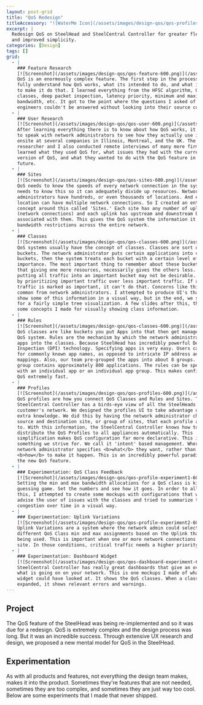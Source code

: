 ```yaml
---
layout: post-grid
title: "QoS Redesign"
titleAccessory: "![WaterMe Icon](/assets/images/design-qos/qos-profiles-600.png){: .reflect}"
excerpt: |
  Redesign QoS on SteelHead and SteelCentral Controller for greater flexibility
  and improved simplicity.
categories: [Design]
tags: []
grid:
  - |
    ### Feature Research
    [![Screenshot](/assets/images/design-qos/qos-feature-600.png)](/assets/images/design-qos/qos-feature-2k.png)
    QoS is an enormously complex feature. The first step in the process was to
    fully understand how QoS works, what its intended to do, and what is needed
    to make it do that. I learned everything from the HFSC algorithm, QoS
    classes, deep packet inspection, latency priority, minimum and maximum
    bandwidth, etc. It got to the point where the questions I asked of the
    engineers couldn't be answered without looking into their source code.
  - |
    ### User Research
    [![Screenshot](/assets/images/design-qos/qos-user-600.png)](/assets/images/design-qos/qos-user-2k.png)
    After learning everything there is to know about how QoS works, it was time
    to speak with network administrators to see how they actually use it. I went
    onsite at several companies in Illinois, Montreal, and the UK. The user
    researcher and I also conducted remote interviews of many more firms. We
    learned what they used QoS for, what issues they had with the current
    version of QoS, and what they wanted to do with the QoS feature in the
    future.
  - |
    ### Sites
    [![Screenshot](/assets/images/design-qos/qos-sites-600.png)](/assets/images/design-qos/qos-sites-2k.png)
    QoS needs to know the speeds of every network connection in the system. It
    needs to know this so it can adequately divide up resources. Network
    administrators have hundreds, or even thousands of locations. And each
    location can have multiple network connections. So I created an entire
    concept around this called 'Sites.' Each site has any number of uplinks
    (network connections) and each uplink has upstream and downstream bandwidths
    associated with them. This gives the QoS system the information it needs on
    bandwidth restrictions across the entire network.
  - |
    ### Classes
    [![Screenshot](/assets/images/design-qos/qos-classes-600.png)](/assets/images/design-qos/qos-classes-2k.png)
    QoS systems usually have the concept of classes. Classes are sort of like
    buckets. The network administrator puts certain applications into certain
    buckets, then the system treats each bucket with a certain level of
    importance. The most important thing to remember about these buckets, is
    that giving one more resources, necessarily gives the others less. Also,
    putting all traffic into an important bucket may not be desirable. QoS works
    by prioritizing important traffic over less important traffic. If all
    traffic is marked as important, it can't do that. Concerns like this were
    common from network administrators. I attempted to produce UI's that could
    show some of this information in a visual way, but in the end, we settled
    for a fairly simple tree visualization. A few slides after this, there are
    some concepts I made for visually showing class information.
  - |
    ### Rules
    [![Screenshot](/assets/images/design-qos/qos-classes-600.png)](/assets/images/design-qos/qos-classes-2k.png)
    QoS classes are like buckets you put Apps into that then get managed by the
    QoS system. Rules are the mechanism by which the network administrator puts
    apps into the classes. Because SteelHead has incredibly powerful Deep Packet
    Inspection (DPI) technology. Specifying apps is very easy. Users can search
    for commonly known app names, as opposed to intricate IP address and port
    mappings. Also, our team pre-grouped the apps into about 8 groups. Each
    group contains approximately 800 applications. The rules can be specified
    with an individual app or an individual app group. This makes configuring
    QoS extremely fast.
  - |
    ### Profiles
    [![Screenshot](/assets/images/design-qos/qos-profiles-600.png)](/assets/images/design-qos/qos-profiles-2k.png)
    QoS profiles are how you connect QoS Classes and Rules and Sites. The
    SteelCentral Controller has a birds-eye view of all the SteelHeads on a
    customer's network. We designed the profiles UI to take advantage of this
    extra knowledge. We did this by having the network administrator choose a
    source and destination site, or group of sites, that each profile applies
    to. With this information, the SteelCentral Controller knows how to
    distribute the QoS Profiles to all appliances automatically. This
    simplification makes QoS configuration far more declarative. This is
    something we strive for. We call it 'intent' based management. Where the
    network administrator specifies <b>what</b> they want, rather than
    <b>how</b> to make it happen. This is an incredibly powerful paradigm for
    the new QoS feature.
  - |
    ### Experimentation: QoS Class Feedback
    [![Screenshot](/assets/images/design-qos/qos-profile-experiment1-600.png)](/assets/images/design-qos/qos-profile-experiment1-2k.png)
    Setting the min and max bandwidth allocations for a QoS class is kind of a
    guessing game. Set the numbers and see how it goes. In order to alleviate
    this, I attempted to create some mockups with configurations that would
    advise the user of issues with the classes and tried to summarize their
    congestion over time in a visual way.
  - |
    ### Experimentation: Uplink Variations
    [![Screenshot](/assets/images/design-qos/qos-profile-experiment2-600.png)](/assets/images/design-qos/qos-profile-experiment2-2k.png)
    Uplink Variations are a system where the network admin could select
    different QoS Class min and max assignments based on the Uplink that was
    being used. This is important when one or more network connections fail at a
    site. In those conditions, critical traffic needs a higher priority.
  - |
    ### Experimentation: Dashboard Widget
    [![Screenshot](/assets/images/design-qos/qos-dashboard-experiment-600.png)](/assets/images/design-qos/qos-dashboard-experiment-2k.png)
    SteelCentral Controller has really great dashboards that give an overview of
    what is going on on your network. This is one mockups I made of what a QoS
    widget could have looked at. It shows the QoS classes. When a class is
    expanded, it shows relevant errors and warnings.
---
```


## Project
The QoS feature of the SteelHead was being re-implemented and so it was due for
a redesign. QoS is extremely complex and the design process was long. But it was
an incredible success. Through extensive UX research and design, we proposed a
new mental model for QoS in the SteelHead.

## Experimentation
As with all products and features, not everything the design team makes, makes
it into the product. Sometimes they're features that are not needed, sometimes
they are too complex, and sometimes they are just way too cool. Below are some
experiments that I made that never shipped.